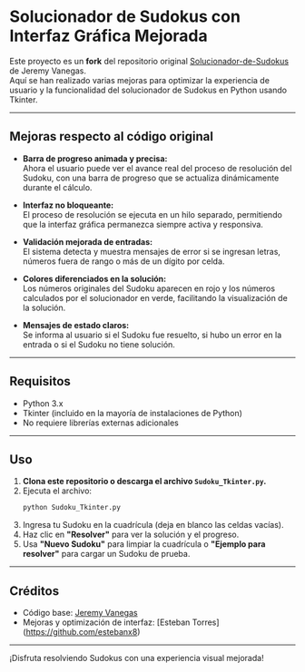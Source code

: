 # Solucionador de Sudokus con Interfaz Gráfica Mejorada

Este proyecto es un **fork** del repositorio original [Solucionador-de-Sudokus](https://github.com/Jeremy-Vanegas/Solucionador-de-Sudokus) de Jeremy Vanegas.  
Aquí se han realizado varias mejoras para optimizar la experiencia de usuario y la funcionalidad del solucionador de Sudokus en Python usando Tkinter.

---

## Mejoras respecto al código original

- **Barra de progreso animada y precisa:**  
  Ahora el usuario puede ver el avance real del proceso de resolución del Sudoku, con una barra de progreso que se actualiza dinámicamente durante el cálculo.

- **Interfaz no bloqueante:**  
  El proceso de resolución se ejecuta en un hilo separado, permitiendo que la interfaz gráfica permanezca siempre activa y responsiva.

- **Validación mejorada de entradas:**  
  El sistema detecta y muestra mensajes de error si se ingresan letras, números fuera de rango o más de un dígito por celda.

- **Colores diferenciados en la solución:**  
  Los números originales del Sudoku aparecen en rojo y los números calculados por el solucionador en verde, facilitando la visualización de la solución.

- **Mensajes de estado claros:**  
  Se informa al usuario si el Sudoku fue resuelto, si hubo un error en la entrada o si el Sudoku no tiene solución.

---

## Requisitos

- Python 3.x
- Tkinter (incluido en la mayoría de instalaciones de Python)
- No requiere librerías externas adicionales

---

## Uso

1. **Clona este repositorio o descarga el archivo `Sudoku_Tkinter.py`.**
2. Ejecuta el archivo:
   ```bash
   python Sudoku_Tkinter.py
   ```
3. Ingresa tu Sudoku en la cuadrícula (deja en blanco las celdas vacías).
4. Haz clic en **"Resolver"** para ver la solución y el progreso.
5. Usa **"Nuevo Sudoku"** para limpiar la cuadrícula o **"Ejemplo para resolver"** para cargar un Sudoku de prueba.

---

## Créditos

- Código base: [Jeremy Vanegas](https://github.com/Jeremy-Vanegas/Solucionador-de-Sudokus)
- Mejoras y optimización de interfaz: [Esteban Torres] (https://github.com/estebanx8)

---

¡Disfruta resolviendo Sudokus con una experiencia visual mejorada!
